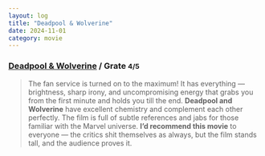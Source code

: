 ```yaml
---
layout: log
title: "Deadpool & Wolverine"
date: 2024-11-01
category: movie
---
```


### [Deadpool & Wolverine](https://www.imdb.com/title/tt6263850/) / Grate <small class="superscript">4/5</small>

> The fan service is turned on to the maximum! It has everything — brightness, sharp irony, and uncompromising energy that grabs you from the first minute and holds you till the end. **Deadpool and Wolverine** have excellent chemistry and complement each other perfectly. The film is full of subtle references and jabs for those familiar with the Marvel universe. **I’d recommend this movie** to everyone — the critics shit themselves as always, but the film stands tall, and the audience proves it.
